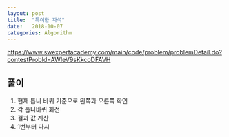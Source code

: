 ```yaml
---
layout: post
title:  "특이한 자석"
date:   2018-10-07
categories: Algorithm
---
```


<https://www.swexpertacademy.com/main/code/problem/problemDetail.do?contestProbId=AWIeV9sKkcoDFAVH>	

## 풀이

1. 현재 톱니 바퀴 기준으로 왼쪽과 오른쪽 확인 
2. 각 톱니바퀴 회전
3. 결과 값 계산
4. 1번부터 다시
